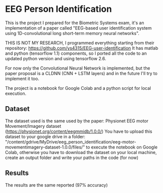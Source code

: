 # EEG Person Identification

This is the project I prepared for the Biometric Systems exam, it's an implementation of a paper called "EEG-based user identification system using 1D-convolutional long short-term memory neural networks".

THIS IS NOT MY RESEARCH, I programmed everything starting from their repository: https://github.com/ys4315/EEG-user-identification
It has matlab and python (tensorflow 1.1) components, so I ported all the code to an updated python version and using tensorflow 2.6.

For now only the Convolutional Neural Network is implemented, but the paper proposal is a CLDNN (CNN + LSTM layers) and in the future I'll try to implement it too.

The project is a notebook for Google Colab and a python script for local execution.


## Dataset 

The dataset used is the same used by the paper: Physionet EEG motor Movement/Imagery dataset (https://physionet.org/content/eegmmidb/1.0.0/)
You have to upload this dataset to your google drive in a folder: "/content/gdrive/MyDrive/eeg_person_identification/eeg-motor-movementimagery-dataset-1.0.0/files/" to execute the notebook on Google Colab, otherwise you have to download the dataset on your local machine, create an output folder and write your paths in the code (for now)


## Results

The results are the same reported (97% accuracy)
